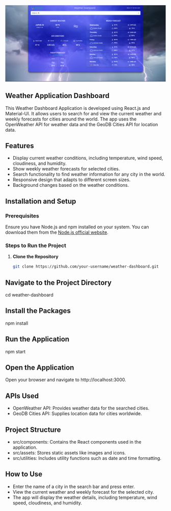 
 <img src="https://github.com/Ankitkumargh/weather-application-Dashbord/blob/main/Screenshot%202024-07-09%20214932.png" alt="">


## Weather Application Dashboard

This Weather Dashboard Application is developed using React.js and Material-UI. It allows users to search for and view the current weather and weekly forecasts for cities around the world. The app uses the OpenWeather API for weather data and the GeoDB Cities API for location data.

## Features
- Display current weather conditions, including temperature, wind speed, cloudiness, and humidity.
- Show weekly weather forecasts for selected cities.
- Search functionality to find weather information for any city in the world.
- Responsive design that adapts to different screen sizes.
- Background changes based on the weather conditions.

## Installation and Setup

### Prerequisites
Ensure you have Node.js and npm installed on your system. You can download them from the [Node.js official website](https://nodejs.org/).

### Steps to Run the Project

1. **Clone the Repository**
   ```sh
   git clone https://github.com/your-username/weather-dashboard.git

## Navigate to the Project Directory
cd weather-dashboard

## Install the Packages
npm install


## Run the Application

npm start

## Open the Application
Open your browser and navigate to http://localhost:3000.

## APIs Used
- OpenWeather API: Provides weather data for the searched cities.
- GeoDB Cities API: Supplies location data for cities worldwide.
## Project Structure
- src/components: Contains the React components used in the application.
- src/assets: Stores static assets like images and icons.
- src/utilities: Includes utility functions such as date and time formatting.
## How to Use
- Enter the name of a city in the search bar and press enter.
- View the current weather and weekly forecast for the selected city.
- The app will display the weather details, including temperature, wind speed, cloudiness, and humidity.
